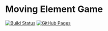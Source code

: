 # Moving Element Game

[![Build Status](https://github.com/AlejoRuso/JS_DOM/workflows/Deploy%20to%20GitHub%20Pages/badge.svg)](https://github.com/AlejoRuso/JS_DOM/actions)
[![GitHub Pages](https://img.shields.io/badge/GitHub-Pages-blue)](https://AlejoRuso.github.io/JS_DOM/)

